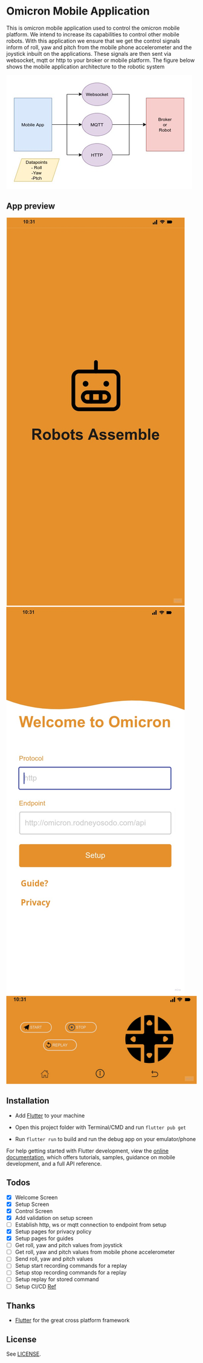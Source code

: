 # Omicron Mobile Application

This is omicron mobile application used to control the omicron mobile platform. We intend to increase its capabilities to control other mobile robots. With this application we ensure that we get the control signals inform of roll, yaw and pitch from the mobile phone accelerometer and the joystick inbuilt on the applications. These signals are then sent via websocket, mqtt or http to your broker or mobile platform. The figure below shows the mobile application architecture to the robotic system

![Mobile App Architecture](utils/omicronmobileapparchitecture.jpg)

## App preview

![Welcome](utils/OmicronAppWelcome.jpg)
![Setup](utils/OmicronAppSetup.jpg)
![Control](utils/OmicronAppControl.jpg)

## Installation

- Add [Flutter](https://flutter.dev/docs/get-started/install) to your machine

- Open this project folder with Terminal/CMD and run `flutter pub get`

- Run `flutter run` to build and run the debug app on your emulator/phone

For help getting started with Flutter development, view the
[online documentation](https://docs.flutter.dev/), which offers tutorials,
samples, guidance on mobile development, and a full API reference.

## Todos

- [x] Welcome Screen
- [x] Setup Screen
- [x] Control Screen
- [x] Add validation on setup screen
- [ ] Establish http, ws or mqtt connection to endpoint from setup
- [x] Setup pages for privacy policy
- [x] Setup pages for guides
- [ ] Get roll, yaw and pitch values from joystick
- [ ] Get roll, yaw and pitch values from mobile phone accelerometer
- [ ] Send roll, yaw and pitch values
- [ ] Setup start recording commands for a replay
- [ ] Setup stop recording commands for a replay
- [ ] Setup replay for stored command
- [ ] Setup CI/CD [Ref](https://levelup.gitconnected.com/ci-cd-for-flutter-using-github-actions-and-fastlane-6dfc9431ee9a)

## Thanks

- [Flutter](https://flutter.dev) for the great cross platform framework

## License

See [LICENSE](LICENSE).
